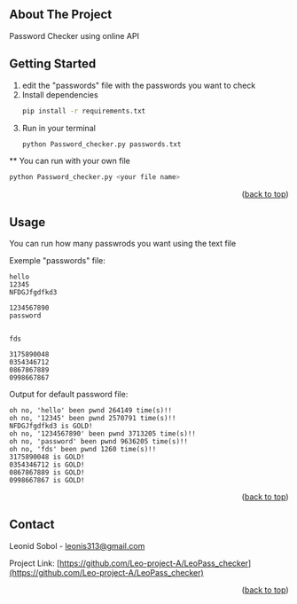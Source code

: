 
<a name="readme-top"></a>

<!-- ABOUT THE PROJECT -->
## About The Project

Password Checker using online API

<!-- GETTING STARTED -->
## Getting Started

1. edit the "passwords" file with the passwords you want to check
2. Install dependencies
   ```sh
   pip install -r requirements.txt
   ```
3. Run in your terminal
   ```sh
   python Password_checker.py passwords.txt
   ```

** You can run with your own file
   ```sh
   python Password_checker.py <your file name>
   ```  
<p align="right">(<a href="#readme-top">back to top</a>)</p>

<!-- USAGE EXAMPLES -->
## Usage

You can run how many passwrods you want using the text file

Exemple "passwords" file:
   ```
   hello
   12345
   NFDGJfgdfkd3
   
   1234567890
   password
                
   
   fds
   
   3175890048
   0354346712
   0867867889
   0998667867
   ```
   

Output for default password file:
   ```
   oh no, 'hello' been pwnd 264149 time(s)!!
   oh no, '12345' been pwnd 2570791 time(s)!!
   NFDGJfgdfkd3 is GOLD!
   oh no, '1234567890' been pwnd 3713205 time(s)!!
   oh no, 'password' been pwnd 9636205 time(s)!!
   oh no, 'fds' been pwnd 1260 time(s)!!
   3175890048 is GOLD!
   0354346712 is GOLD!
   0867867889 is GOLD!
   0998667867 is GOLD!
   ```

<p align="right">(<a href="#readme-top">back to top</a>)</p>

<!-- CONTACT -->
## Contact

Leonid Sobol - leonis313@gmail.com

Project Link: [https://github.com/Leo-project-A/LeoPass_checker](https://github.com/Leo-project-A/LeoPass_checker)

<p align="right">(<a href="#readme-top">back to top</a>)</p>